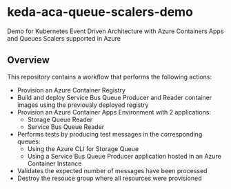 # keda-aca-queue-scalers-demo

Demo for Kubernetes Event Driven Architecture with Azure Containers Apps and Queues Scalers supported in Azure

## Overview

This repository contains a workflow that performs the following actions:

- Provision an Azure Container Registry
- Build and deploy Service Bus Queue Producer and Reader container images using the previously deployed registry
- Provision an Azure Container Apps Environment with 2 applications:
  - Storage Queue Reader
  - Service Bus Queue Reader
- Performs tests by producing test messages in the corresponding queues:
  - Using the Azure CLI for Storage Queue
  - Using a Service Bus Queue Producer application hosted in an Azure Container Instance
- Validates the expected number of messages have been processed
- Destroy the resouce group where all resources were provisioned
